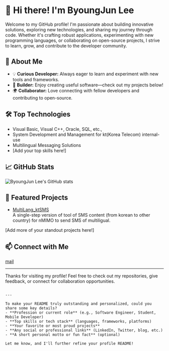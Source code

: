 # 👋 Hi there! I'm ByoungJun Lee

Welcome to my GitHub profile! I'm passionate about building innovative solutions, exploring new technologies, and sharing my journey through code. Whether it's crafting robust applications, experimenting with new programming languages, or collaborating on open-source projects, I strive to learn, grow, and contribute to the developer community.

## 🚀 About Me

- 💡 **Curious Developer:** Always eager to learn and experiment with new tools and frameworks.
- 🔨 **Builder:** Enjoy creating useful software—check out my projects below!
- 🌍 **Collaborator:** Love connecting with fellow developers and contributing to open-source.

## 🛠️ Top Technologies

- Visual Basic, Visual C++, Oracle, SQL, etc.,
- System Development and Management for kt(Korea Telecom) internal-use
- Multilingual Messaging Solutions
- [Add your top skills here!]

## 📈 GitHub Stats

![ByoungJun Lee's GitHub stats](https://github-readme-stats.vercel.app/api?username=bjleeid&show_icons=true&theme=tokyonight)

## 🌟 Featured Projects

- [MultiLang_ktSMS](https://github.com/bjleeid/MultiLang_ktSMS)  
  A single-step version of tool of SMS content (from korean to other country) for nMIMO to send SMS of multiligual.

[Add more of your standout projects here!]

## 📫 Connect with Me

[mail](#mailto:bjleeid@naver.com)

---

Thanks for visiting my profile! Feel free to check out my repositories, give feedback, or connect for collaboration opportunities.

```

---

To make your README truly outstanding and personalized, could you share some key details?
- **Profession or current role** (e.g., Software Engineer, Student, Mobile Developer)
- **Top skills or tech stack** (languages, frameworks, platforms)
- **Your favorite or most proud projects**
- **Any social or professional links** (LinkedIn, Twitter, blog, etc.)
- **A short personal motto or fun fact** (optional)

Let me know, and I'll further refine your profile README!
